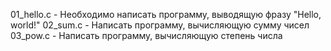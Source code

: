 01_hello.c - Необходимо написать программу, выводящую фразу "Hello, world!"
02_sum.c - Написать программу, вычисляющую сумму чисел
03_pow.c - Написать программу, вычисляющую степень числа
